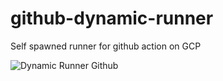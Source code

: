 # github-dynamic-runner

Self spawned runner for github action on GCP


![Dynamic Runner Github](https://user-images.githubusercontent.com/34089274/178459756-0156eb39-10b8-4b11-a233-184b875f90af.jpg)
